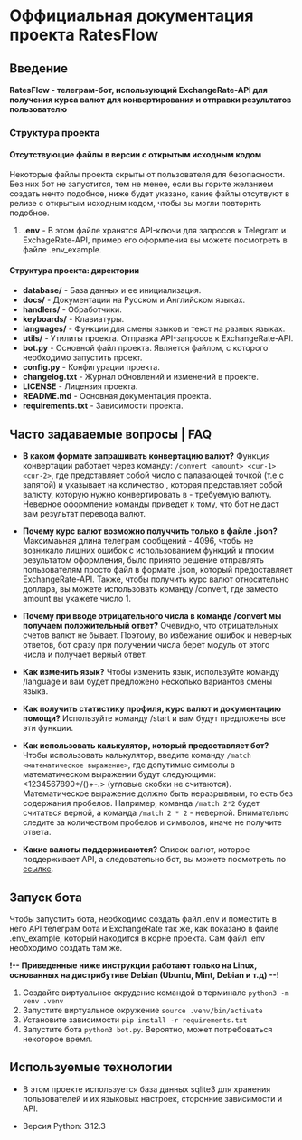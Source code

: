 # Оффициальная документация проекта RatesFlow
## Введение
**RatesFlow - телеграм-бот, использующий ExchangeRate-API для получения курса валют для конвертирования и отправки результатов пользователю**

### Структура проекта

#### Отсутствующие файлы в версии с открытым исходным кодом
Некоторые файлы проекта скрыты от пользователя для безопасности. Без них бот не запустится, тем не менее, если вы горите желанием создать нечто подобное, ниже будет указано, какие файлы отсутвуют в релизе с открытым исходным кодом, чтобы вы могли повторить подобное.

1. **.env** - В этом файле хранятся API-ключи для запросов к Telegram и ExchageRate-API, пример его оформления вы можете посмотреть в файле .env_example.

#### Структура проекта: директории
* **database/** - База данных и ее инициализация.
* **docs/** - Документации на Русском и Английском языках.
* **handlers/** - Обработчики.
* **keyboards/** - Клавиатуры.
* **languages/** - Функции для смены языков и текст на разных языках.
* **utils/** - Утилиты проекта. Отправка API-запросов к ExchangeRate-API.
* **bot.py** - Основной файл проекта. Является файлом, с которого необходимо запустить проект.
* **config.py** - Конфигурации проекта.
* **changelog.txt** - Журнал обновлений и изменений в проекте.
* **LICENSE** - Лицензия проекта.
* **README.md** - Основная документация проекта.
* **requirements.txt** - Зависимости проекта.

## Часто задаваемые вопросы | FAQ
- **В каком формате запрашивать конвертацию валют?**
Функция конвертации работает через команду: ```/convert <amount> <cur-1> <cur-2>```, где <amount> представляет собой число с палавающей точкой (т.е с запятой) и указывает на количество <cur-1>, которая представляет собой валюту, которую нужно конвертировать в <cur-2> - требуемую валюту. Неверное оформление команды приведет к тому, что бот не даст вам результат перевода валют.

- **Почему курс валют возможно получчить только в файле .json?**
Максимаьная длина телеграм сообщений - 4096, чтобы не возникало лишних ошибок с использованием функций и плохим результатом оформления, было принято решение отправлять пользователям просто файл в формате .json, который предоставляет ExchangeRate-API. Также, чтобы получить курс валют относительно доллара, вы можете использовать команду /convert, где заместо amount вы укажете число 1.

- **Почему при вводе отрицательного числа <amount> в команде /convert мы получаем положительный ответ?**
Очевидно, что отрицательных счетов валют не бывает. Поэтому, во избежание ошибок и неверных ответов, бот сразу при получении числа <amount>
берет модуль от этого числа и получает верный ответ.

- **Как изменить язык?**
Чтобы изменить язык, используйте команду /language и вам будет предложено несколько вариантов смены языка.

- **Как получить статистику профиля, курс валют и документацию помощи?**
Используйте команду /start и вам будут предложены все эти функции.

- **Как использовать калькулятор, который предоставляет бот?**
Чтобы использовать калькулятор, введите команду `/match <математическое выражение>`, где допутимые символы в математическом выражении будут следующими:
<1234567890*/()+-.> (угловые скобки не считаются). Математическое выражение должно быть неразрывным, то есть без содержания пробелов. Например, команда `/match 2*2` будет считаться верной, а команда `/match 2 * 2` - неверной. Внимательно следите за количеством пробелов и символов, иначе не получите ответа.

- **Какие валюты поддерживаются?**
Список валют, которое поддерживает API, а следовательно бот, вы можете посмотреть по [ссылке](https://www.exchangerate-api.com/docs/supported-currencies).

## Запуск бота
Чтобы запустить бота, необходимо создать файл .env и поместить в него API телеграм бота и ExchangeRate так же, как показано в файле .env_example, который находится в корне проекта. Сам файл .env необходимо создать там же.

**!-- Приведенные ниже инструкции работают только на Linux, основанных на дистрибутиве Debian (Ubuntu, Mint, Debian и т.д) --!**

1. Создайте виртуальное окрудение командой в терминале `python3 -m venv .venv`
2. Запустите виртуальное окружение `source .venv/bin/activate`
3. Установите зависимости `pip install -r requirements.txt`
4. Запустите бота `python3 bot.py`. Вероятно, может потребоваться некоторое время.

## Используемые технологии
* В этом проекте используется база данных sqlite3 для хранения пользователей и их языковых настроек, сторонние зависимости и API. 

* Версия Python: 3.12.3
